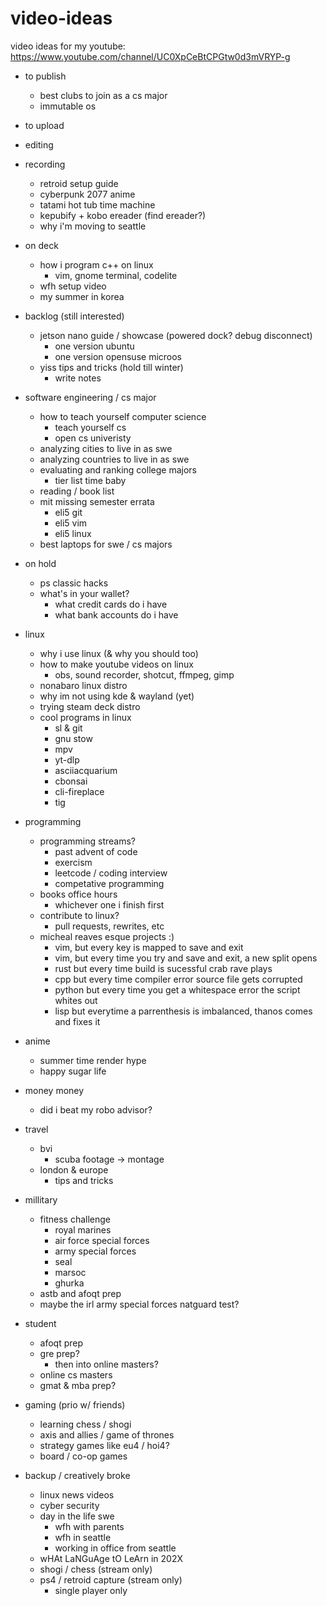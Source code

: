 # video-ideas
video ideas for my youtube: https://www.youtube.com/channel/UC0XpCeBtCPGtw0d3mVRYP-g

- to publish
    - best clubs to join as a cs major
    - immutable os 

- to upload

- editing

- recording
    - retroid setup guide
    - cyberpunk 2077 anime
    - tatami hot tub time machine
    - kepubify + kobo ereader (find ereader?)
    - why i'm moving to seattle

- on deck
    - how i program c++ on linux
        - vim, gnome terminal, codelite
    - wfh setup video
    - my summer in korea

- backlog (still interested)
    - jetson nano guide / showcase (powered dock? debug disconnect)
        - one version ubuntu
        - one version opensuse microos
    - yiss tips and tricks (hold till winter)
        - write notes

- software engineering / cs major
    - how to teach yourself computer science
        - teach yourself cs
        - open cs univeristy
    - analyzing cities to live in as swe
    - analyzing countries to live in as swe
    - evaluating and ranking college majors
        - tier list time baby
    - reading / book list
    - mit missing semester errata
        - eli5 git
        - eli5 vim
        - eli5 linux
    - best laptops for swe / cs majors

- on hold
    - ps classic hacks
    - what's in your wallet?
        - what credit cards do i have
        - what bank accounts do i have

- linux
    - why i use linux (& why you should too)
    - how to make youtube videos on linux
        - obs, sound recorder, shotcut, ffmpeg, gimp
    - nonabaro linux distro
    - why im not using kde & wayland (yet)
    - trying steam deck distro
    - cool programs in linux
        - sl & git
        - gnu stow
        - mpv
        - yt-dlp
        - asciiacquarium
        - cbonsai
        - cli-fireplace
        - tig

- programming
    - programming streams?
        - past advent of code
    	- exercism
    	- leetcode / coding interview
        - competative programming
    - books office hours
        - whichever one i finish first
    - contribute to linux?
        - pull requests, rewrites, etc
    - micheal reaves esque projects :)
        - vim, but every key is mapped to save and exit
        - vim, but every time you try and save and exit, a new split opens
        - rust but every time build is sucessful crab rave plays
        - cpp but every time compiler error source file gets corrupted
        - python but every time you get a whitespace error the script whites out
        - lisp but everytime a parrenthesis is imbalanced, thanos comes and fixes it

- anime
    - summer time render hype
    - happy sugar life

- money money
    - did i beat my robo advisor?

- travel
    - bvi
        - scuba footage -> montage
    - london & europe
        - tips and tricks

- millitary
    - fitness challenge
        - royal marines
        - air force special forces
        - army special forces
        - seal
        - marsoc
        - ghurka
    - astb and afoqt prep
    - maybe the irl army special forces natguard test?

- student
    - afoqt prep
    - gre prep?
        - then into online masters?
    - online cs masters
    - gmat & mba prep?

- gaming (prio w/ friends)
    - learning chess / shogi
    - axis and allies / game of thrones
    - strategy games like eu4 / hoi4?
    - board / co-op games

- backup / creatively broke
    - linux news videos
    - cyber security 
    - day in the life swe
        - wfh with parents
        - wfh in seattle
        - working in office from seattle
    - wHAt LaNGuAge tO LeArn in 202X
    - shogi / chess (stream only)
    - ps4 / retroid capture (stream only)
        - single player only
